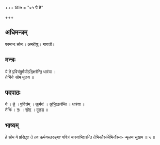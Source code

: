 +++
title = "०५ ये ते"

+++
## अधिमन्त्रम्
पवमानः सोमः। अमहीयुः। गायत्री।

## मन्त्रः
ये ते॑ प॒वित्र॑मू॒र्मयो॑ऽभि॒क्षर॑न्ति॒ धार॑या ।  
तेभि॑र्नः सोम मृळय ॥

## पदपाठः
ये । ते॒ । प॒वित्र॑म् । ऊ॒र्मयः॑ । अ॒भि॒ऽक्षर॑न्ति । धार॑या ।  
तेभिः॑ । नः॒ । सो॒म॒ । मृ॒ळ॒य॒ ॥

## भाष्यम्
हे सोम ये प्रसिद्धाः ते तव ऊर्मयस्तरङ्गाः पवित्रं धारयाभिक्षरन्ति तेभिस्तैरूर्मिभिर्नोस्मा- न्मृळय सुखय ॥ ५ ॥